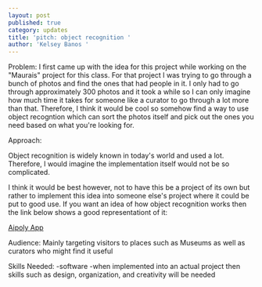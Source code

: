 ```yaml
---
layout: post
published: true
category: updates
title: 'pitch: object recognition '
author: 'Kelsey Banos '
---
```


Problem: 
	I first came up with the idea for this project while working on the "Maurais" project for this class. For that project I was trying to go through a bunch of photos and find the ones that had people in it. I only had to go through approximately 300 photos and it took a while so I can only imagine how much time it takes for someone like a curator to go through a lot more than that. Therefore, I think it would be cool so somehow find a way to use object recogntion which can sort the photos itself and pick out the ones you need based on what you're looking for. 

Approach:

Object recognition is widely known in today's world and used a lot. Therefore, I would imagine the implementation itself would not be so complicated. 

I think it would be best however, not to have this be a project of its own but rather to implement this idea into someone else's project where it could be put to good use. If you want an idea of how object recognition works then the link below shows a good representationt of it: 

[Aipoly App ](https://www.youtube.com/watch?v=ANGb5yIoZ-U)


Audience: 
Mainly targeting visitors to places such as Museums as well as curators who might find it useful 

Skills Needed:
-software 
-when implemented into an actual project then skills such as design, organization, and creativity will be needed